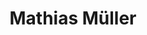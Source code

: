 ---
title: Mathias Müller
category: HTWD
orcid: https://orcid.org/0000-0001-8963-8403
occupation: Projektmitarbeiter
---